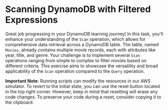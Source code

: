 # Scanning DynamoDB with Filtered Expressions

Great job progressing in your DynamoDB learning journey! In this task, you'll enhance your understanding of the `Scan` operation, which allows for comprehensive data retrieval across a DynamoDB table. The table, named `Movies`, already contains multiple movie records, each with attributes like year, title, and genre. Your challenge is to implement several `Scan` operations ranging from simple to complex to filter movies based on different criteria. This exercise aims to showcase the versatility and broad applicability of the `Scan` operation compared to the `Query` operation.

**Important Note**: Running scripts can modify the resources in our AWS simulator. To revert to the initial state, you can use the reset button located in the top right corner. However, keep in mind that resetting will erase any code changes. To preserve your code during a reset, consider copying it to the clipboard.